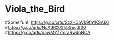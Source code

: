 # Viola_the_Bird
#Some fun!!  https://g.co/arts/SzzHCoVk9faYKSAk6
#https://g.co/arts/NcXSR26Shb9eqt866
#https://g.co/arts/nawMY77mraRw4pNCA
